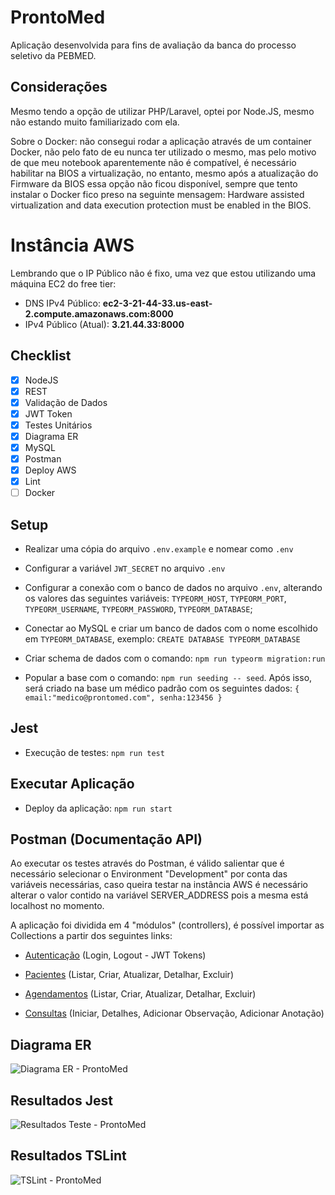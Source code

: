 # ProntoMed

Aplicação desenvolvida para fins de avaliação da banca do processo seletivo da PEBMED.

## Considerações

Mesmo tendo a opção de utilizar PHP/Laravel, optei por Node.JS, mesmo não estando muito familiarizado com ela.

Sobre o Docker: não consegui rodar a aplicação através de um container Docker, não pelo fato de eu nunca ter utilizado o mesmo, mas pelo motivo de que meu notebook aparentemente não é compatível, é necessário habilitar na BIOS a virtualização, no entanto, mesmo após a atualização do Firmware da BIOS essa opção não ficou disponível, sempre que tento instalar o Docker fico preso na seguinte mensagem: Hardware assisted virtualization and data execution protection must be enabled in the BIOS.

# Instância AWS

Lembrando que o IP Público não é fixo, uma vez que estou utilizando uma máquina EC2 do free tier:

- DNS IPv4 Público: **ec2-3-21-44-33.us-east-2.compute.amazonaws.com:8000**
- IPv4 Público (Atual): **3.21.44.33:8000**


## Checklist 

- [x] NodeJS
- [x] REST
- [x] Validação de Dados
- [x] JWT Token
- [x] Testes Unitários
- [x] Diagrama ER
- [x] MySQL
- [x] Postman
- [x] Deploy AWS
- [x] Lint
- [ ] Docker

## Setup

- Realizar uma cópia do arquivo `.env.example` e nomear como `.env`

- Configurar a variável `JWT_SECRET` no arquivo `.env`

- Configurar a conexão com o banco de dados no arquivo `.env`, alterando os valores das seguintes variáveis: `TYPEORM_HOST`, `TYPEORM_PORT`, `TYPEORM_USERNAME`, `TYPEORM_PASSWORD`, `TYPEORM_DATABASE`;

- Conectar ao MySQL e criar um banco de dados com o nome escolhido em `TYPEORM_DATABASE`, exemplo: `CREATE DATABASE TYPEORM_DATABASE`

- Criar schema de dados com o comando: `npm run typeorm migration:run`

- Popular a base com o comando: `npm run seeding -- seed`. Após isso, será criado na base um médico padrão com os seguintes dados: `{ email:"medico@prontomed.com", senha:123456 }`

## Jest

- Execução de testes: `npm run test`

## Executar Aplicação

- Deploy da aplicação: `npm run start`

## Postman (Documentação API)

Ao executar os testes através do Postman, é válido salientar que é necessário selecionar o Environment "Development" por conta das variáveis necessárias, caso queira testar na instância AWS é necessário alterar o valor contido na variável SERVER_ADDRESS pois a mesma está localhost no momento.

A aplicação foi dividida em 4 "módulos" (controllers), é possível importar as Collections a partir dos seguintes links:

- [Autenticação](https://app.getpostman.com/run-collection/028226daa69df86ca430#?env%5BDevelopment%5D=W3sia2V5IjoiU0VSVkVSX1BPUlQiLCJ2YWx1ZSI6IjgwMDAiLCJlbmFibGVkIjp0cnVlfSx7ImtleSI6IlNFUlZFUl9BRERSRVNTIiwidmFsdWUiOiJsb2NhbGhvc3QiLCJlbmFibGVkIjp0cnVlfV0=) (Login, Logout - JWT Tokens)

- [Pacientes](https://app.getpostman.com/run-collection/e48409bcc452ad1eb9c7#?env%5BDevelopment%5D=W3sia2V5IjoiU0VSVkVSX1BPUlQiLCJ2YWx1ZSI6IjgwMDAiLCJlbmFibGVkIjp0cnVlfSx7ImtleSI6IlNFUlZFUl9BRERSRVNTIiwidmFsdWUiOiJsb2NhbGhvc3QiLCJlbmFibGVkIjp0cnVlfV0=) (Listar, Criar, Atualizar, Detalhar, Excluir)

- [Agendamentos](https://app.getpostman.com/run-collection/e741d4d2cfb56c07faab#?env%5BDevelopment%5D=W3sia2V5IjoiU0VSVkVSX1BPUlQiLCJ2YWx1ZSI6IjgwMDAiLCJlbmFibGVkIjp0cnVlfSx7ImtleSI6IlNFUlZFUl9BRERSRVNTIiwidmFsdWUiOiJsb2NhbGhvc3QiLCJlbmFibGVkIjp0cnVlfV0=) (Listar, Criar, Atualizar, Detalhar, Excluir)

- [Consultas](https://app.getpostman.com/run-collection/b7983df610294e2be1b6#?env%5BDevelopment%5D=W3sia2V5IjoiU0VSVkVSX1BPUlQiLCJ2YWx1ZSI6IjgwMDAiLCJlbmFibGVkIjp0cnVlfSx7ImtleSI6IlNFUlZFUl9BRERSRVNTIiwidmFsdWUiOiJsb2NhbGhvc3QiLCJlbmFibGVkIjp0cnVlfV0=) (Iniciar, Detalhes, Adicionar Observação, Adicionar Anotação)

## Diagrama ER

![Diagrama ER - ProntoMed](https://user-images.githubusercontent.com/7808139/110196394-f4718400-7e22-11eb-83cd-5793edaa7bee.png)

## Resultados Jest

![Resultados Teste - ProntoMed](https://user-images.githubusercontent.com/7808139/110196390-f3405700-7e22-11eb-8da3-379fed3022a2.png)

## Resultados TSLint

![TSLint - ProntoMed](https://user-images.githubusercontent.com/7808139/110196392-f3d8ed80-7e22-11eb-8168-969fa7087b89.png)
